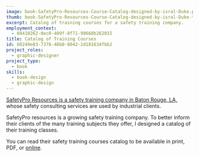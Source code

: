 ```yaml
---
image: book-SafetyPro-Resources-Course-Catalog-designed-by-isral-Duke.png
thumb: book-SafetyPro-Resources-Course-Catalog-designed-by-isral-Duke-t.png
excerpt: Catalog of training courses for a safety training company.
employment_context:
  - 04410262-0ec0-409f-8f71-99660b262015
title: Catalog of Training Courses
id: 60249e83-7378-46b0-8042-2d181634fbb2
project_roles:
  - graphic-designer
project_type:
  - book
skills:
  - book-design
  - graphic-design
---
```

<p><a href="http://www.safetyproresources.com/training" title="SafetyPro Resources" target="_blank">SafetyPro Resources is a safety training company in Baton Rouge, LA,</a> whose safety consulting services are used by industrial clients.
</p>
<p>SafetyPro resources is a growing safety training company. To better inform their clients of the many training subjects they offer, I designed a catalog of their training classes.
</p>
<p>You can read their safety training courses catalog to be available in print, PDF, or <a href="http://issuu.com/dukebranding/docs/course_catalog_2015__pdf_cta/1" target="_blank">online</a>.
</p>